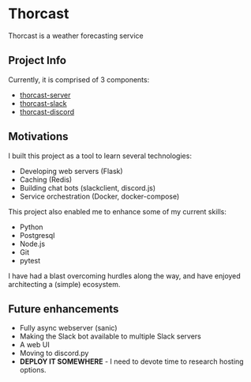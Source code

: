 # Thorcast

Thorcast is a weather forecasting service

## Project Info

Currently, it is comprised of 3 components:

- [thorcast-server](https://github.com/kylep342/thorcast-server)
- [thorcast-slack](https://github.com/kylep342/thorcast-slack)
- [thorcast-discord](https://github.com/kylep342/thorcast-discord)

## Motivations

I built this project as a tool to learn several technologies:

- Developing web servers (Flask)
- Caching (Redis)
- Building chat bots (slackclient, discord.js)
- Service orchestration (Docker, docker-compose)

This project also enabled me to enhance some of my current skills:

- Python
- Postgresql
- Node.js
- Git
- pytest

I have had a blast overcoming hurdles along the way, and have enjoyed architecting a (simple) ecosystem.

## Future enhancements

- Fully async webserver (sanic)
- Making the Slack bot available to multiple Slack servers
- A web UI
- Moving to discord.py
- **DEPLOY IT SOMEWHERE** - I need to devote time to research hosting options.
